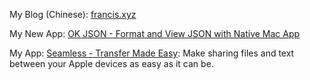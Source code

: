 My Blog (Chinese): [francis.xyz](https://francis.xyz)

My New App: [OK JSON - Format and View JSON with Native Mac App](https://okjson.app/)

My App: [Seamless - Transfer Made Easy](https://shinystone.net/en/seamless): Make sharing files and text between your Apple devices as easy as it can be.

